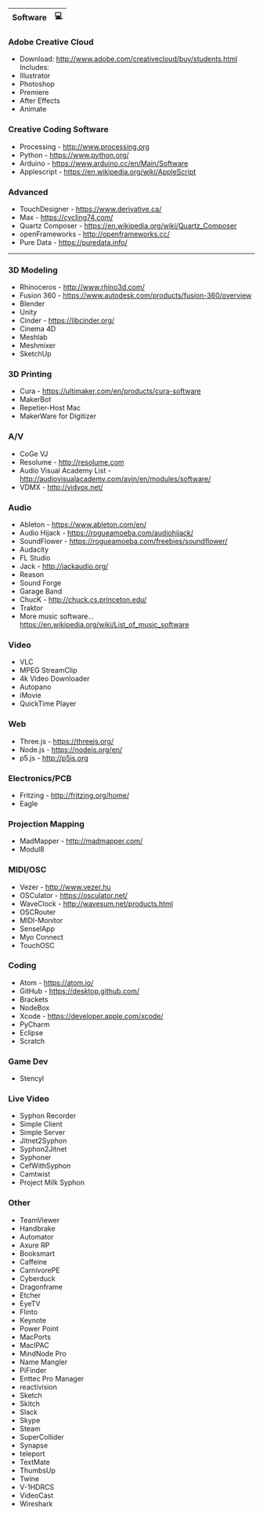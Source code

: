 Software | :computer:
------------ | -------------
### Adobe Creative Cloud
  - Download: http://www.adobe.com/creativecloud/buy/students.html
  Includes:
  - Illustrator
  - Photoshop
  - Premiere
  - After Effects
  - Animate

### Creative Coding Software
- Processing - http://www.processing.org
- Python - https://www.python.org/
- Arduino - https://www.arduino.cc/en/Main/Software 
- Applescript - https://en.wikipedia.org/wiki/AppleScript

### Advanced
- TouchDesigner - https://www.derivative.ca/
- Max - https://cycling74.com/
- Quartz Composer - https://en.wikipedia.org/wiki/Quartz_Composer
- openFrameworks - http://openframeworks.cc/
- Pure Data - https://puredata.info/

-----

### 3D Modeling
- Rhinoceros - http://www.rhino3d.com/
- Fusion 360 - https://www.autodesk.com/products/fusion-360/overview
- Blender
- Unity
- Cinder - https://libcinder.org/
- Cinema 4D
- Meshlab
- Meshmixer
- SketchUp

### 3D Printing
- Cura - https://ultimaker.com/en/products/cura-software
- MakerBot
- Repetier-Host Mac
- MakerWare for Digitizer

### A/V
- CoGe VJ
- Resolume - http://resolume.com
- Audio Visual Academy List - http://audiovisualacademy.com/avin/en/modules/software/
- VDMX - http://vidvox.net/

### Audio
- Ableton - https://www.ableton.com/en/
- Audio Hijack - https://rogueamoeba.com/audiohijack/
- SoundFlower - https://rogueamoeba.com/freebies/soundflower/
- Audacity
- FL Studio
- Jack - http://jackaudio.org/
- Reason
- Sound Forge
- Garage Band
- ChucK - http://chuck.cs.princeton.edu/
- Traktor
- More music software... https://en.wikipedia.org/wiki/List_of_music_software

### Video
- VLC
- MPEG StreamClip
- 4k Video Downloader
- Autopano
- iMovie
- QuickTime Player

### Web
- Three.js - https://threejs.org/
- Node.js - https://nodejs.org/en/
- p5.js - http://p5js.org

### Electronics/PCB
- Fritzing - http://fritzing.org/home/
- Eagle

### Projection Mapping
- MadMapper - http://madmapper.com/
- Modul8

### MIDI/OSC 
- Vezer - http://www.vezer.hu
- OSCulator - https://osculator.net/
- WaveClock - http://wavesum.net/products.html
- OSCRouter
- MIDI-Monitor
- SenselApp
- Myo Connect
- TouchOSC

### Coding
- Atom - https://atom.io/
- GitHub - https://desktop.github.com/
- Brackets
- NodeBox
- Xcode - https://developer.apple.com/xcode/
- PyCharm
- Eclipse
- Scratch

### Game Dev
- Stencyl

### Live Video
- Syphon Recorder
- Simple Client
- Simple Server
- Jitnet2Syphon
- Syphon2Jitnet
- Syphoner
- CefWithSyphon
- Camtwist
- Project Milk Syphon

### Other
- TeamViewer
- Handbrake
- Automator 
- Axure RP
- Booksmart
- Caffeine
- CarnivorePE
- Cyberduck
- Dragonframe
- Etcher
- EyeTV
- Flinto
- Keynote
- Power Point
- MacPorts
- MacIPAC
- MindNode Pro
- Name Mangler
- PiFinder
- Enttec Pro Manager
- reactivision
- Sketch
- Skitch
- Slack
- Skype
- Steam
- SuperCollider
- Synapse
- teleport
- TextMate
- ThumbsUp
- Twine
- V-1HDRCS
- VideoCast
- Wireshark

